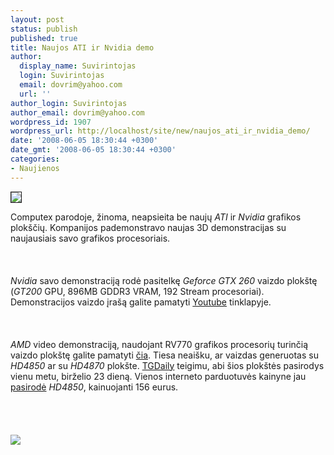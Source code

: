 ```yaml
---
layout: post
status: publish
published: true
title: Naujos ATI ir Nvidia demo
author:
  display_name: Suvirintojas
  login: Suvirintojas
  email: dovrim@yahoo.com
  url: ''
author_login: Suvirintojas
author_email: dovrim@yahoo.com
wordpress_id: 1907
wordpress_url: http://localhost/site/new/naujos_ati_ir_nvidia_demo/
date: '2008-06-05 18:30:44 +0300'
date_gmt: '2008-06-05 18:30:44 +0300'
categories:
- Naujienos
---
```

<div class="imgright"><img src="http://img158.imageshack.us/img158/185/img0435zm7.jpg" border="1"></div>
<p>Computex parodoje, žinoma, neapsieita be naujų <i>ATI</i> ir <i>Nvidia</i> grafikos plokščių. Kompanijos pademonstravo naujas 3D demonstracijas su naujausiais savo grafikos procesoriais.<br />
<br><br />
<br><i>Nvidia</i> savo demonstraciją rodė pasitelkę <i>Geforce GTX 260</i> vaizdo plokštę (<i>GT200</i> GPU, 896MB GDDR3 VRAM, 192 Stream procesoriai). Demonstracijos vaizdo įrašą galite pamatyti <a class="ns" href="http://www.youtube.com/watch?v=K9gwJwCNvT8">Youtube</a> tinklapyje.<br />
<br><br />
<br><i>AMD</i> video demonstraciją, naudojant RV770 grafikos procesorių turinčią vaizdo plokštę galite pamatyti <a class="ns" href="http://www.youtube.com/watch?v=sz5c6f4MPi4">čia</a>. Tiesa neaišku, ar vaizdas generuotas su <i>HD4850</i> ar su <i>HD4870</i> plokšte. <a class="ns" href="http://www.tgdaily.com/content/view/37795/135/">TGDaily</a> teigimu, abi šios plokštės pasirodys vienu metu, birželio 23 dieną. Vienos interneto parduotuvės kainyne jau <a class="ns" href=" http://www.electronicagigant.nl/nl/product/categorie/componenten/videokaarten/sapphire/221182-sapphire-ati-hd4850,512mb">pasirodė</a> <i>HD4850</i>, kainuojanti 156 eurus.<br />
<br><br />
<br><br><img src="http://img158.imageshack.us/img158/1127/dscf0032fp5.jpg"><br><br />
<br><br />
<br></p>
